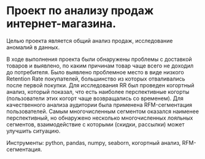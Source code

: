 # Проект по анализу продаж интернет-магазина.

Целью проекта является общий анализ продаж, исследование аномалий в данных. 

В ходе выполнения проекта были обнаружены проблемы с доставкой товаров и выявлено, по каким причинам товар чаще всего не доходил до потребителя. Было выявлено проблемное место в виде низкого Retention Rate покупателей, большинство из которых отваливались после первой покупки. Для исследования RR был проведен когортный анализ, который показал, что есть наиболее перспективные когорты (пользователи этих когорт чаще возвращались со временем). Для качественного анализа аудитории была применена RFM-сегментация пользователей. Самым многочисленным сегментом оказался наименее перспективный, но обнаружено несколько многочисленных лояльных сегментов, взаимодействие с которыми (скидки, рассылки) может улучшить ситуацию.

Инструменты: python, pandas, numpy, seaborn, когортный анализ, RFM-сегментация.
